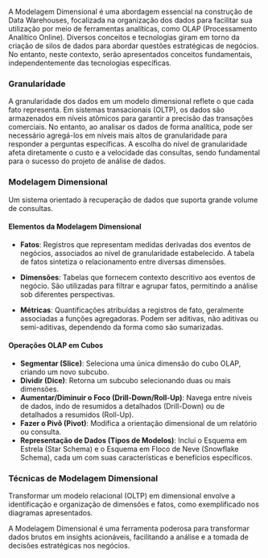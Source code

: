 A Modelagem Dimensional é uma abordagem essencial na construção de Data Warehouses, focalizada na organização dos dados para facilitar sua utilização por meio de ferramentas analíticas, como OLAP (Processamento Analítico Online). Diversos conceitos e tecnologias giram em torno da criação de silos de dados para abordar questões estratégicas de negócios. No entanto, neste contexto, serão apresentados conceitos fundamentais, independentemente das tecnologias específicas.

### Granularidade

A granularidade dos dados em um modelo dimensional reflete o que cada fato representa. Em sistemas transacionais (OLTP), os dados são armazenados em níveis atômicos para garantir a precisão das transações comerciais. No entanto, ao analisar os dados de forma analítica, pode ser necessário agregá-los em níveis mais altos de granularidade para responder a perguntas específicas. A escolha do nível de granularidade afeta diretamente o custo e a velocidade das consultas, sendo fundamental para o sucesso do projeto de análise de dados.

### Modelagem Dimensional

Um sistema orientado à recuperação de dados que suporta grande volume de consultas.

#### Elementos da Modelagem Dimensional

- **Fatos**: Registros que representam medidas derivadas dos eventos de negócios, associados ao nível de granularidade estabelecido. A tabela de fatos sintetiza o relacionamento entre diversas dimensões.

- **Dimensões**: Tabelas que fornecem contexto descritivo aos eventos de negócio. São utilizadas para filtrar e agrupar fatos, permitindo a análise sob diferentes perspectivas.

- **Métricas**: Quantificações atribuídas a registros de fato, geralmente associadas a funções agregadoras. Podem ser aditivas, não aditivas ou semi-aditivas, dependendo da forma como são sumarizadas.

#### Operações OLAP em Cubos

- **Segmentar (Slice)**: Seleciona uma única dimensão do cubo OLAP, criando um novo subcubo.
- **Dividir (Dice)**: Retorna um subcubo selecionando duas ou mais dimensões.
- **Aumentar/Diminuir o Foco (Drill-Down/Roll-Up)**: Navega entre níveis de dados, indo de resumidos a detalhados (Drill-Down) ou de detalhados a resumidos (Roll-Up).
- **Fazer o Pivô (Pivot)**: Modifica a orientação dimensional de um relatório ou consulta.
- **Representação de Dados (Tipos de Modelos)**: Inclui o Esquema em Estrela (Star Schema) e o Esquema em Floco de Neve (Snowflake Schema), cada um com suas características e benefícios específicos.

### Técnicas de Modelagem Dimensional

Transformar um modelo relacional (OLTP) em dimensional envolve a identificação e organização de dimensões e fatos, como exemplificado nos diagramas apresentados.

A Modelagem Dimensional é uma ferramenta poderosa para transformar dados brutos em insights acionáveis, facilitando a análise e a tomada de decisões estratégicas nos negócios.